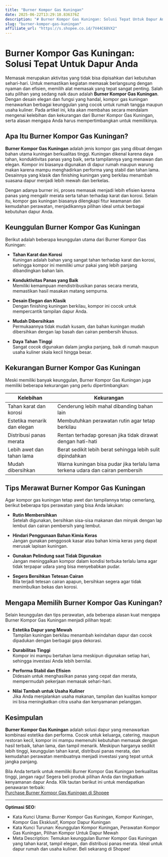 ```yaml
---
title: "Burner Kompor Gas Kuningan"
date: 2025-06-22T13:29:10.836376Z
description: "# Burner Kompor Gas Kuningan: Solusi Tepat Untuk Dapur Anda..."
slug: "burner-kompor-gas-kuningan"
affiliate_url: "https://s.shopee.co.id/7V44C68VX2"
---
```

# Burner Kompor Gas Kuningan: Solusi Tepat Untuk Dapur Anda

Memasak merupakan aktivitas yang tidak bisa dipisahkan dari kebutuhan sehari-hari. Untuk memastikan kegiatan memasak berlangsung dengan nyaman dan efisien, memilih alat memasak yang tepat sangat penting. Salah satu pilihan yang sedang naik daun adalah **Burner Kompor Gas Kuningan**. Dengan desain elegan dan fungsi yang handal, kompor gas kuningan menawarkan berbagai keunggulan yang cocok untuk rumah tangga maupun usaha kuliner. Pada artikel ini, kita akan membahas secara mendalam mengenai kelebihan dan kekurangan dari Burner Kompor Gas Kuningan, serta alasan mengapa Anda harus mempertimbangkan untuk memilikinya.

## Apa Itu Burner Kompor Gas Kuningan?

**Burner Kompor Gas Kuningan** adalah jenis kompor gas yang dibuat dengan bahan utama kuningan berkualitas tinggi. Kuningan dikenal karena daya tahan, konduktivitas panas yang baik, serta tampilannya yang menawan dan elegan. Kompor ini biasanya digunakan di dapur rumah maupun warung makan karena mampu menghadirkan performa yang stabil dan tahan lama. Desainnya yang klasik dan finishing kuningan yang berkilau menambah suasana dapur menjadi lebih mewah dan berkelas.

Dengan adanya burner ini, proses memasak menjadi lebih efisien karena panas yang mengalir merata serta tahan terhadap karat dan korosi. Selain itu, kompor gas kuningan biasanya dilengkapi fitur keamanan dan kemudahan perawatan, menjadikannya pilihan ideal untuk berbagai kebutuhan dapur Anda.

## Keunggulan Burner Kompor Gas Kuningan

Berikut adalah beberapa keunggulan utama dari Burner Kompor Gas Kuningan:

- **Tahan Karat dan Korosi**  
  Kuningan adalah bahan yang sangat tahan terhadap karat dan korosi, sehingga kompor ini memiliki umur pakai yang lebih panjang dibandingkan bahan lain.

- **Konduktivitas Panas yang Baik**  
  Memiliki kemampuan mendistribusikan panas secara merata, memastikan hasil masakan matang sempurna.

- **Desain Elegan dan Klasik**  
  Dengan finishing kuningan berkilau, kompor ini cocok untuk mempercantik tampilan dapur Anda.

- **Mudah Dibersihkan**  
  Permukaannya tidak mudah kusam, dan bahan kuningan mudah dibersihkan dengan lap basah dan cairan pembersih khusus.

- **Daya Tahan Tinggi**  
  Sangat cocok digunakan dalam jangka panjang, baik di rumah maupun usaha kuliner skala kecil hingga besar.

## Kekurangan Burner Kompor Gas Kuningan

Meski memiliki banyak keunggulan, Burner Kompor Gas Kuningan juga memiliki beberapa kekurangan yang perlu dipertimbangkan:

| **Kelebihan** | **Kekurangan** |
|----------------|----------------|
| Tahan karat dan korosi | Cenderung lebih mahal dibanding bahan lain |
| Estetika menarik dan elegan | Membutuhkan perawatan rutin agar tetap berkilau |
| Distribusi panas merata | Rentan terhadap goresan jika tidak dirawat dengan hati-hati |
| Lebih awet dan tahan lama | Berat sedikit lebih berat sehingga lebih sulit dipindahkan |
| Mudah dibersihkan | Warna kuningan bisa pudar jika terlalu lama terkena udara dan cairan pembersih |

## Tips Merawat Burner Kompor Gas Kuningan

Agar kompor gas kuningan tetap awet dan tampilannya tetap cemerlang, berikut beberapa tips perawatan yang bisa Anda lakukan:

- **Rutin Membersihkan**  
  Setelah digunakan, bersihkan sisa-sisa makanan dan minyak dengan lap lembut dan cairan pembersih yang lembut.

- **Hindari Penggunaan Bahan Kimia Keras**  
  Jangan gunakan penggosok kasar atau bahan kimia keras yang dapat merusak lapisan kuningan.

- **Gunakan Pelindung saat Tidak Digunakan**  
  Jangan meninggalkan kompor dalam kondisi terbuka terlalu lama agar tidak terpapar udara yang bisa menyebabkan pudar.

- **Segera Bersihkan Tetesan Cairan**  
  Bila terjadi tetesan cairan apapun, bersihkan segera agar tidak menimbulkan bekas dan korosi.

## Mengapa Memilih Burner Kompor Gas Kuningan?

Selain keunggulan dan tips perawatan, ada beberapa alasan kuat mengapa Burner Kompor Gas Kuningan menjadi pilihan tepat:

- **Estetika Dapur yang Mewah**  
  Tampilan kuningan berkilau menambah keindahan dapur dan cocok dipadukan dengan berbagai gaya dekorasi.

- **Durabilitas Tinggi**  
  Kompor ini mampu bertahan lama meskipun digunakan setiap hari, sehingga investasi Anda lebih bernilai.

- **Performa Stabil dan Efisien**  
  Didesain untuk menghasilkan panas yang cepat dan merata, mempermudah pekerjaan memasak sehari-hari.

- **Nilai Tambah untuk Usaha Kuliner**  
  Jika Anda menjalankan usaha makanan, tampilan dan kualitas kompor ini bisa meningkatkan citra usaha dan kenyamanan pelanggan.

## Kesimpulan

**Burner Kompor Gas Kuningan** adalah solusi dapur yang menawarkan kombinasi estetika dan performa. Cocok untuk keluarga, catering, maupun restoran kecil, kompor ini mampu memenuhi kebutuhan memasak dengan hasil terbaik, tahan lama, dan tampil menarik. Meskipun harganya sedikit lebih tinggi, keunggulan tahan karat, distribusi panas merata, dan kemudahan perawatan membuatnya menjadi investasi yang tepat untuk jangka panjang.

Bila Anda tertarik untuk memiliki Burner Kompor Gas Kuningan berkualitas tinggi, jangan ragu! Segera beli produk pilihan Anda dan tingkatkan kenyamanan dapur Anda. Klik tautan berikut ini untuk mendapatkan penawaran terbaik:  
[Purchase Burner Kompor Gas Kuningan di Shopee](https://s.shopee.co.id/7V44C68VX2)  

---

**Optimasi SEO:**  
- Kata Kunci Utama: Burner Kompor Gas Kuningan, Kompor Kuningan, Kompor Gas Eksklusif, Kompor Dapur Kuningan  
- Kata Kunci Turunan: Keunggulan Kompor Kuningan, Perawatan Kompor Gas Kuningan, Pilihan Kompor Untuk Dapur Mewah  
- Meta Description: Temukan keunggulan Burner Kompor Gas Kuningan yang tahan karat, tampil elegan, dan distribusi panas merata. Ideal untuk dapur rumah dan usaha kuliner. Beli sekarang di Shopee!